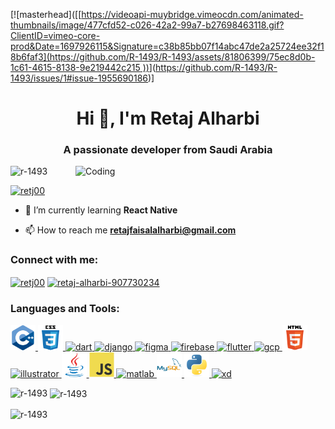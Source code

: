 [![masterhead]([[[https://videoapi-muybridge.vimeocdn.com/animated-thumbnails/image/477cfd52-c026-42a2-99a7-b27698463118.gif?ClientID=vimeo-core-prod&Date=1697926115&Signature=c38b85bb07f14abc47de2a25724ee32f18b6faf3](https://github.com/R-1493/R-1493/assets/81806399/75ec8d0b-1c61-4615-8138-9e219442c215
))](https://github.com/R-1493/R-1493/assets/81806399/75ec8d0b-1c61-4615-8138-9e219442c215
)](https://github.com/R-1493/R-1493/issues/1#issue-1955690186)]
<h1 align="center">Hi 👋, I'm Retaj Alharbi</h1>
<h3 align="center">A passionate developer from Saudi Arabia</h3>
<img align="right" alt="Coding" width="400" src="https://i.pinimg.com/originals/e1/85/18/e18518c6d24257c6fb02e3c95a862d85.gif">

<p align="left"> <img src="https://komarev.com/ghpvc/?username=r-1493&label=Profile%20views&color=0e75b6&style=flat" alt="r-1493" /> </p>

<p align="left"> <a href="https://twitter.com/retj00" target="blank"><img src="https://img.shields.io/twitter/follow/retj00?logo=twitter&style=for-the-badge" alt="retj00" /></a> </p>

- 🌱 I’m currently learning **React Native**

- 📫 How to reach me **retajfaisalalharbi@gmail.com**

<h3 align="left">Connect with me:</h3>
<p align="left">
<a href="https://twitter.com/retj00" target="blank"><img align="center" src="https://raw.githubusercontent.com/rahuldkjain/github-profile-readme-generator/master/src/images/icons/Social/twitter.svg" alt="retj00" height="30" width="40" /></a>
<a href="https://linkedin.com/in/retaj-alharbi-907730234" target="blank"><img align="center" src="https://raw.githubusercontent.com/rahuldkjain/github-profile-readme-generator/master/src/images/icons/Social/linked-in-alt.svg" alt="retaj-alharbi-907730234" height="30" width="40" /></a>
</p>

<h3 align="left">Languages and Tools:</h3>
<p align="left"> <a href="https://www.w3schools.com/cpp/" target="_blank" rel="noreferrer"> <img src="https://raw.githubusercontent.com/devicons/devicon/master/icons/cplusplus/cplusplus-original.svg" alt="cplusplus" width="40" height="40"/> </a> <a href="https://www.w3schools.com/css/" target="_blank" rel="noreferrer"> <img src="https://raw.githubusercontent.com/devicons/devicon/master/icons/css3/css3-original-wordmark.svg" alt="css3" width="40" height="40"/> </a> <a href="https://dart.dev" target="_blank" rel="noreferrer"> <img src="https://www.vectorlogo.zone/logos/dartlang/dartlang-icon.svg" alt="dart" width="40" height="40"/> </a> <a href="https://www.djangoproject.com/" target="_blank" rel="noreferrer"> <img src="https://cdn.worldvectorlogo.com/logos/django.svg" alt="django" width="40" height="40"/> </a> <a href="https://www.figma.com/" target="_blank" rel="noreferrer"> <img src="https://www.vectorlogo.zone/logos/figma/figma-icon.svg" alt="figma" width="40" height="40"/> </a> <a href="https://firebase.google.com/" target="_blank" rel="noreferrer"> <img src="https://www.vectorlogo.zone/logos/firebase/firebase-icon.svg" alt="firebase" width="40" height="40"/> </a> <a href="https://flutter.dev" target="_blank" rel="noreferrer"> <img src="https://www.vectorlogo.zone/logos/flutterio/flutterio-icon.svg" alt="flutter" width="40" height="40"/> </a> <a href="https://cloud.google.com" target="_blank" rel="noreferrer"> <img src="https://www.vectorlogo.zone/logos/google_cloud/google_cloud-icon.svg" alt="gcp" width="40" height="40"/> </a> <a href="https://www.w3.org/html/" target="_blank" rel="noreferrer"> <img src="https://raw.githubusercontent.com/devicons/devicon/master/icons/html5/html5-original-wordmark.svg" alt="html5" width="40" height="40"/> </a> <a href="https://www.adobe.com/in/products/illustrator.html" target="_blank" rel="noreferrer"> <img src="https://www.vectorlogo.zone/logos/adobe_illustrator/adobe_illustrator-icon.svg" alt="illustrator" width="40" height="40"/> </a> <a href="https://www.java.com" target="_blank" rel="noreferrer"> <img src="https://raw.githubusercontent.com/devicons/devicon/master/icons/java/java-original.svg" alt="java" width="40" height="40"/> </a> <a href="https://developer.mozilla.org/en-US/docs/Web/JavaScript" target="_blank" rel="noreferrer"> <img src="https://raw.githubusercontent.com/devicons/devicon/master/icons/javascript/javascript-original.svg" alt="javascript" width="40" height="40"/> </a> <a href="https://www.mathworks.com/" target="_blank" rel="noreferrer"> <img src="https://upload.wikimedia.org/wikipedia/commons/2/21/Matlab_Logo.png" alt="matlab" width="40" height="40"/> </a> <a href="https://www.mysql.com/" target="_blank" rel="noreferrer"> <img src="https://raw.githubusercontent.com/devicons/devicon/master/icons/mysql/mysql-original-wordmark.svg" alt="mysql" width="40" height="40"/> </a> <a href="https://www.python.org" target="_blank" rel="noreferrer"> <img src="https://raw.githubusercontent.com/devicons/devicon/master/icons/python/python-original.svg" alt="python" width="40" height="40"/> </a> <a href="https://www.adobe.com/products/xd.html" target="_blank" rel="noreferrer"> <img src="https://cdn.worldvectorlogo.com/logos/adobe-xd.svg" alt="xd" width="40" height="40"/> </a> </p>

<p><img align="left" src="https://github-readme-stats.vercel.app/api/top-langs?username=r-1493&show_icons=true&locale=en&layout=compact" alt="r-1493" /></p>

<p>&nbsp;<img align="center" src="https://github-readme-stats.vercel.app/api?username=r-1493&show_icons=true&locale=en" alt="r-1493" /></p>

<p><img align="center" src="https://github-readme-streak-stats.herokuapp.com/?user=r-1493&" alt="r-1493" /></p>

